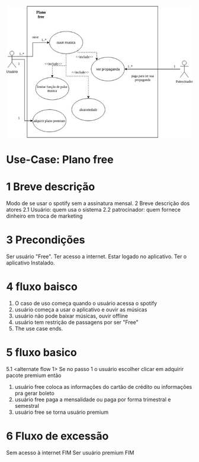
<img src="plano_free.jpg" alt="plano free">


# Use-Case: Plano free
# 1 Breve descrição
Modo de se usar o spotify sem a assinatura mensal.
2 Breve descrição dos atores
2.1 Usuário: quem usa o sistema 
2.2     patrocinador: quem fornece dinheiro em troca de marketing
# 3 Precondições
Ser usuário "Free".
Ter acesso a internet.
Estar logado no aplicativo.
Ter o aplicativo Instalado.
# 4 fluxo baisco
1. O caso de uso começa quando o usuário acessa o spotify
2. usuário começa a usar o aplicativo e ouvir as músicas
3. usuário não pode baixar músicas, ouvir offline
4. usuário tem restrição de passagens por ser "Free"
5. The use case ends.
# 5 fluxo basico
5.1 <alternate flow 1>
Se no passo 1 o usuário escolher clicar em adquirir pacote premium então
1. usuário free coloca as informações do cartão de crédito ou informações pra gerar boleto
2. usuário free paga a mensalidade ou paga por forma trimestral e semestral
3. usuário free se torna usuário premium
# 6 Fluxo de excessão

Sem acesso à internet           FIM
Ser usuário premium            FIM

